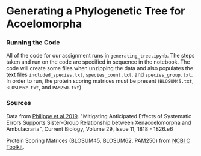 # Generating a Phylogenetic Tree for Acoelomorpha

### Running the Code

All of the code for our assignment runs in `generating_tree.ipynb`. The steps taken and run on the code are specified in sequence in the notebook. The code will create some files when unzipping the data and also populates the text files `included_species.txt`, `species_count.txt`, and `species_group.txt`. In order to run, the protein scoring matrices must be present (`BLOSUM45.txt`, `BLOSUM62.txt`, and `PAM250.txt`)

### Sources

Data from [Philippe et al 2019](https://github.com/MaxTelford/Xenacoelomorpha2019). "Mitigating Anticipated Effects of Systematic Errors Supports Sister-Group Relationship between Xenacoelomorpha and Ambulacraria", Current Biology, Volume 29, Issue 11, 1818 - 1826.e6

Protein Scoring Matrices (BLOSUM45, BLOSUM62, PAM250) from [NCBI C Toolkit](https://www.ncbi.nlm.nih.gov/IEB/ToolBox/C_DOC/lxr/source/data/).

